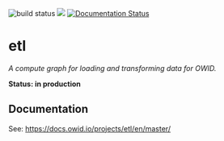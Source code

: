 ![build status](https://github.com/owid/etl/actions/workflows/python-package.yml/badge.svg) 
![](https://img.shields.io/badge/python-3.9%20|%203.10%20|%203.11-blue.svg) 
[![Documentation Status](https://readthedocs.org/projects/owid-etl/badge/?version=latest)](https://owid-etl.readthedocs.io/en/latest/?badge=latest)

# etl

_A compute graph for loading and transforming data for OWID._

**Status: in production**

## Documentation

See: https://docs.owid.io/projects/etl/en/master/

